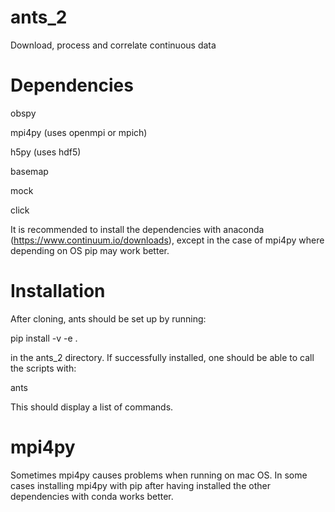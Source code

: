 # ants_2
Download, process and correlate continuous data 

# Dependencies
obspy

mpi4py (uses openmpi or mpich)

h5py (uses hdf5)

basemap

mock

click

It is recommended to install the dependencies with anaconda (https://www.continuum.io/downloads), except in the case of mpi4py where depending on OS pip may work better.

# Installation

After cloning, ants should be set up by running:

pip install -v -e .

in the ants_2 directory.
If successfully installed, one should be able to call the scripts with:

ants

This should display a list of commands.

# mpi4py

Sometimes mpi4py causes problems when running on mac OS. In some cases installing mpi4py with pip after having installed the other dependencies with conda works better.
